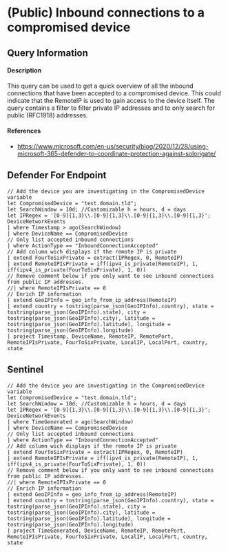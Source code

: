 # (Public) Inbound connections to a compromised device

## Query Information

#### Description
This query can be used to get a quick overview of all the inbound connections that have been accepted to a compromised device. This could indicate that the RemoteIP is used to gain access to the device itself. The query contains a filter to filter private IP addresses and to only search for public (RFC1918) addresses. 

#### References
- https://www.microsoft.com/en-us/security/blog/2020/12/28/using-microsoft-365-defender-to-coordinate-protection-against-solorigate/

## Defender For Endpoint
```
// Add the device you are investigating in the CompromisedDevice variable
let CompromisedDevice = "test.domain.tld";
let SearchWindow = 10d; //Customizable h = hours, d = days
let IPRegex = '[0-9]{1,3}\\.[0-9]{1,3}\\.[0-9]{1,3}\\.[0-9]{1,3}';
DeviceNetworkEvents
| where Timestamp > ago(SearchWindow)
| where DeviceName == CompromisedDevice
// Only list accepted inbound connections
| where ActionType == "InboundConnectionAccepted"
// Add column wich displays if the remote IP is private
| extend FourToSixPrivate = extract(IPRegex, 0, RemoteIP)
| extend RemoteIPIsPrivate = iff(ipv4_is_private(RemoteIP), 1, iff(ipv4_is_private(FourToSixPrivate), 1, 0))
// Remove comment below if you only want to see inbound connections from public IP addresses.
//| where RemoteIPIsPrivate == 0
// Enrich IP information
| extend GeoIPInfo = geo_info_from_ip_address(RemoteIP)
| extend country = tostring(parse_json(GeoIPInfo).country), state = tostring(parse_json(GeoIPInfo).state), city = tostring(parse_json(GeoIPInfo).city), latitude = tostring(parse_json(GeoIPInfo).latitude), longitude = tostring(parse_json(GeoIPInfo).longitude)
| project Timestamp, DeviceName, RemoteIP, RemotePort, RemoteIPIsPrivate, FourToSixPrivate, LocalIP, LocalPort, country, state
```
## Sentinel
```
// Add the device you are investigating in the CompromisedDevice variable
let CompromisedDevice = "test.domain.tld";
let SearchWindow = 10d; //Customizable h = hours, d = days
let IPRegex = '[0-9]{1,3}\\.[0-9]{1,3}\\.[0-9]{1,3}\\.[0-9]{1,3}';
DeviceNetworkEvents
| where TimeGenerated > ago(SearchWindow)
| where DeviceName == CompromisedDevice
// Only list accepted inbound connections
| where ActionType == "InboundConnectionAccepted"
// Add column wich displays if the remote IP is private
| extend FourToSixPrivate = extract(IPRegex, 0, RemoteIP)
| extend RemoteIPIsPrivate = iff(ipv4_is_private(RemoteIP), 1, iff(ipv4_is_private(FourToSixPrivate), 1, 0))
// Remove comment below if you only want to see inbound connections from public IP addresses.
//| where RemoteIPIsPrivate == 0
// Enrich IP information
| extend GeoIPInfo = geo_info_from_ip_address(RemoteIP)
| extend country = tostring(parse_json(GeoIPInfo).country), state = tostring(parse_json(GeoIPInfo).state), city = tostring(parse_json(GeoIPInfo).city), latitude = tostring(parse_json(GeoIPInfo).latitude), longitude = tostring(parse_json(GeoIPInfo).longitude)
| project TimeGenerated, DeviceName, RemoteIP, RemotePort, RemoteIPIsPrivate, FourToSixPrivate, LocalIP, LocalPort, country, state
```

